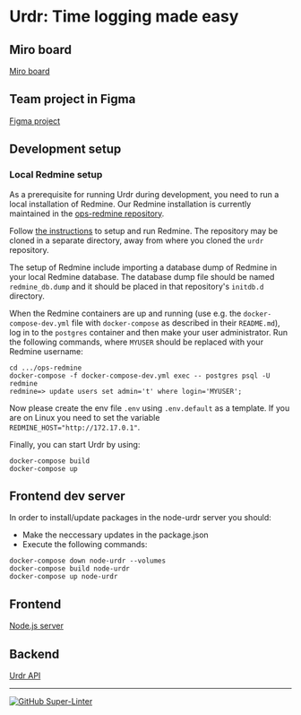 # Urdr: Time logging made easy

## Miro board

[Miro board](https://miro.com/app/board/uXjVOVRByuw=/)

## Team project in Figma

[Figma project](https://www.figma.com/file/Bf2OgUIIqRBMUREMuVcxs9/draft?node-id=0%3A1)

## Development setup

### Local Redmine setup

As a prerequisite for running Urdr during development, you need to run
a local installation of Redmine.  Our Redmine installation is currently
maintained in the
[ops-redmine repository](https://github.com/NBISweden/ops-redmine).

Follow
[the instructions](https://github.com/NBISweden/ops-redmine/blob/main/README.md)
to setup and run Redmine.  The repository may be cloned in a separate
directory, away from where you cloned the `urdr` repository.

The setup of Redmine include importing a database dump of Redmine
in your local Redmine database. The database dump file should be
named `redmine_db.dump` and it should be placed in that repository's
`initdb.d` directory.

When the Redmine containers are up and running (use e.g. the
`docker-compose-dev.yml` file with `docker-compose` as described in
their `README.md`), log in to the `postgres` container and then make
your user administrator. Run the following commands, where `MYUSER`
should be replaced with your Redmine username:

```command
cd .../ops-redmine
docker-compose -f docker-compose-dev.yml exec -- postgres psql -U redmine
redmine=> update users set admin='t' where login='MYUSER';
```

Now please create the env file `.env` using `.env.default` as
a template. If you are on Linux you need to set the variable
`REDMINE_HOST="http://172.17.0.1"`.

Finally, you can start Urdr by using:

```command
docker-compose build
docker-compose up
```

## Frontend dev server

In order to install/update packages in the node-urdr server you should:

- Make the neccessary updates in the package.json
- Execute the following commands:

```command
docker-compose down node-urdr --volumes
docker-compose build node-urdr
docker-compose up node-urdr
```

## Frontend

[Node.js server](http://localhost:4242)

## Backend

[Urdr API](http://localhost:8080/issues)

---

[![GitHub Super-Linter](https://github.com/NBISweden/urdr/workflows/Lint%20Code%20Base/badge.svg)](https://github.com/marketplace/actions/super-linter)
